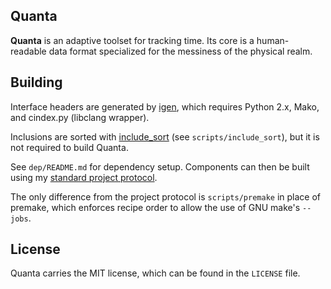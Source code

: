 
## Quanta

**Quanta** is an adaptive toolset for tracking time. Its core is a human-
readable data format specialized for the messiness of the physical realm.

## Building

Interface headers are generated by [igen](https://github.com/komiga/igen),
which requires Python 2.x, Mako, and cindex.py (libclang wrapper).

Inclusions are sorted with [include_sort](https://github.com/komiga/include_sort)
(see `scripts/include_sort`), but it is not required to build Quanta.

See `dep/README.md` for dependency setup. Components can then be built using
my [standard project protocol](http://komiga.com/pp-cpp).

The only difference from the project protocol is `scripts/premake` in place of
premake, which enforces recipe order to allow the use of GNU make's `--jobs`.

## License

Quanta carries the MIT license, which can be found in the `LICENSE` file.
